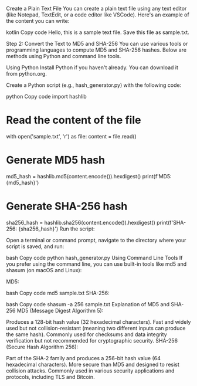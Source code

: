 Create a Plain Text File
You can create a plain text file using any text editor (like Notepad, TextEdit, or a code editor like VSCode). Here's an example of the content you can write:

kotlin
Copy code
Hello, this is a sample text file.
Save this file as sample.txt.

Step 2: Convert the Text to MD5 and SHA-256
You can use various tools or programming languages to compute MD5 and SHA-256 hashes. Below are methods using Python and command line tools.

Using Python
Install Python if you haven't already. You can download it from python.org.

Create a Python script (e.g., hash_generator.py) with the following code:

python
Copy code
import hashlib

# Read the content of the file
with open('sample.txt', 'r') as file:
    content = file.read()

# Generate MD5 hash
md5_hash = hashlib.md5(content.encode()).hexdigest()
print(f'MD5: {md5_hash}')

# Generate SHA-256 hash
sha256_hash = hashlib.sha256(content.encode()).hexdigest()
print(f'SHA-256: {sha256_hash}')
Run the script:

Open a terminal or command prompt, navigate to the directory where your script is saved, and run:

bash
Copy code
python hash_generator.py
Using Command Line Tools
If you prefer using the command line, you can use built-in tools like md5 and shasum (on macOS and Linux):

MD5:

bash
Copy code
md5 sample.txt
SHA-256:

bash
Copy code
shasum -a 256 sample.txt
Explanation of MD5 and SHA-256
MD5 (Message Digest Algorithm 5):

Produces a 128-bit hash value (32 hexadecimal characters).
Fast and widely used but not collision-resistant (meaning two different inputs can produce the same hash).
Commonly used for checksums and data integrity verification but not recommended for cryptographic security.
SHA-256 (Secure Hash Algorithm 256):

Part of the SHA-2 family and produces a 256-bit hash value (64 hexadecimal characters).
More secure than MD5 and designed to resist collision attacks.
Commonly used in various security applications and protocols, including TLS and Bitcoin.
